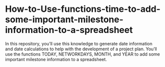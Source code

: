 # How-to-Use-functions-time-to-add-some-important-milestone-information-to-a-spreadsheet
In this repository, you’ll use this knowledge to generate date information and date calculations to help with the development of a project plan. You’ll use the functions TODAY, NETWORKDAYS, MONTH, and YEAR to add some important milestone information to a spreadsheet.

